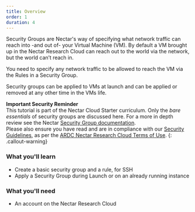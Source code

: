 ```yaml
---
title: Overview
order: 1
duration: 4
---
```


Security Groups are Nectar's way of specifying what network traffic can reach into -and out of- your Virtual Machine (VM). By default a VM brought up in the Nectar Research Cloud can reach out to the world via the network, but the world can’t reach in.

You need to specify any network traffic to be allowed to reach the VM via the Rules in a Security Group.

Security groups can be applied to VMs at launch and can be applied or removed at any other time in the VMs life.

**Important Security Reminder**  
This tutorial is part of the Nectar Cloud Starter curriculum. Only the *bare essentials* of security groups are discussed here. For a more in depth review see the Nectar [Security Group documentation](https://support.ehelp.edu.au/support/solutions/articles/6000055387).  
Please also ensure you have read and are in compliance with our [Security Guidelines](https://support.ehelp.edu.au/support/solutions/folders/6000203455), as per the [ARDC Nectar Research Cloud Terms of Use](https://dashboard.rc.nectar.org.au/terms).
{: .callout-warning}

### What you'll learn

- Create a basic security group and a rule, for SSH
- Apply a Security Group during Launch or on an already running instance

### What you'll need

- An account on the Nectar Research Cloud
